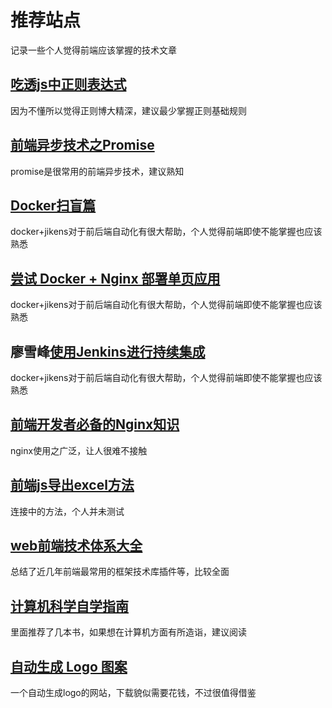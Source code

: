 # 推荐站点

记录一些个人觉得前端应该掌握的技术文章

## [吃透js中正则表达式](https://juejin.im/post/5c6fefc65188256559172f46)

因为不懂所以觉得正则博大精深，建议最少掌握正则基础规则

## [前端异步技术之Promise](http://www.cnblogs.com/ccylovehs/p/10425199.html)

promise是很常用的前端异步技术，建议熟知

## [Docker扫盲篇](https://zhuanlan.zhihu.com/p/58983619?utm_medium=hao.caibaojian.com&utm_source=hao.caibaojian.com)

docker+jikens对于前后端自动化有很大帮助，个人觉得前端即使不能掌握也应该熟悉

## [尝试 Docker + Nginx 部署单页应用](https://segmentfault.com/a/1190000018268971?utm_medium=hao.caibaojian.com&utm_source=hao.caibaojian.com&share_user=1030000000178452)

docker+jikens对于前后端自动化有很大帮助，个人觉得前端即使不能掌握也应该熟悉

## 廖雪峰[使用Jenkins进行持续集成](https://www.liaoxuefeng.com/article/001463233913442cdb2d1bd1b1b42e3b0b29eb1ba736c5e000)

docker+jikens对于前后端自动化有很大帮助，个人觉得前端即使不能掌握也应该熟悉

## [前端开发者必备的Nginx知识](https://segmentfault.com/a/1190000018454271)

nginx使用之广泛，让人很难不接触

## [前端js导出excel方法](https://www.haorooms.com/post/js_exportexcel_fx_2019?utm_medium=hao.caibaojian.com&utm_source=hao.caibaojian.com)

连接中的方法，个人并未测试

## [web前端技术体系大全](https://segmentfault.com/a/1190000018505284?utm_medium=hao.caibaojian.com&utm_source=hao.caibaojian.com&share_user=1030000000178452)

总结了近几年前端最常用的框架技术库插件等，比较全面

## [计算机科学自学指南](http://blog.jobbole.com/114573/)

里面推荐了几本书，如果想在计算机方面有所造诣，建议阅读

## [自动生成 Logo 图案](https://mybrandnewlogo.com/)

一个自动生成logo的网站，下载貌似需要花钱，不过很值得借鉴
